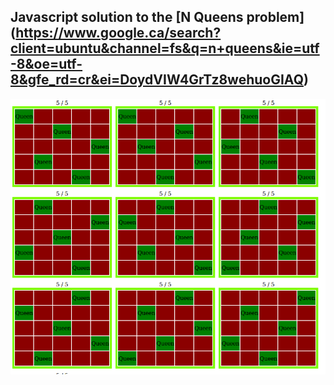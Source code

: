 ## Javascript solution to the [N Queens problem] (https://www.google.ca/search?client=ubuntu&channel=fs&q=n+queens&ie=utf-8&oe=utf-8&gfe_rd=cr&ei=DoydVIW4GrTz8wehuoGIAQ)

![screenshot](https://raw.githubusercontent.com/jeremyshantz/queens/master/screenshot.png "screenshot")
